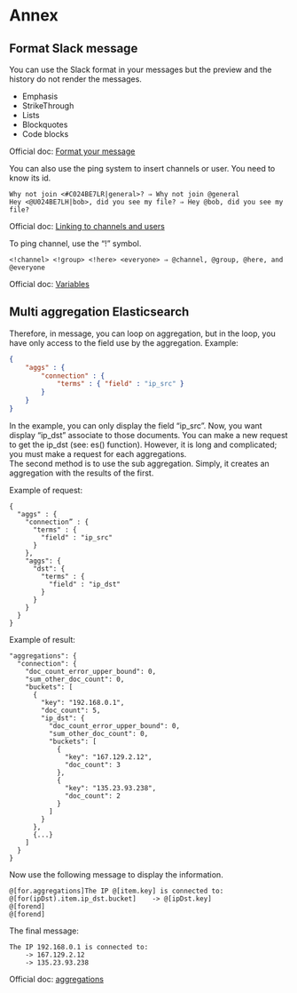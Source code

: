 #  Annex
## Format Slack message
You can use the Slack format in your messages but the preview and the history do not render the messages.
* Emphasis
* StrikeThrough
* Lists
* Blockquotes
* Code blocks

Official doc: [Format your message](https://get.slack.help/hc/en-us/articles/202288908-How-can-I-add-formatting-to-my-messages-)

You can also use the ping system to insert channels or user. You need to know its id.

```
Why not join <#C024BE7LR|general>? ⇒ Why not join @general
Hey <@U024BE7LH|bob>, did you see my file? ⇒ Hey @bob, did you see my file?
```

Official doc: [Linking to channels and users](https://api.slack.com/docs/message-formatting#linking_to_channels_and_users)

To ping channel, use the “!” symbol.

```
<!channel> <!group> <!here> <everyone> ⇒ @channel, @group, @here, and @everyone
```

Official doc: [Variables](https://api.slack.com/docs/message-formatting#variables)

## Multi aggregation Elasticsearch

Therefore, in message, you can loop on aggregation, but in the loop, you have only access to the field use by the aggregation.
Example:
``` json
{
    "aggs" : {
        "connection" : {
            "terms" : { "field" : "ip_src" }
        }
    }
}
```

In the example, you can only display the field “ip_src”. Now, you want display “ip_dst” associate to those documents.
You can make a new request to get the ip_dst (see: es() function). However, it is long and complicated; you must make a request for each aggregations.  
The second method is to use the sub aggregation. Simply, it creates an aggregation with the results of the first.

Example of request:
```
{
  "aggs" : {
    "connection” : {
      "terms" : {
        "field" : "ip_src"
      }
    },
    "aggs": {
      "dst": {
        "terms" : {
          "field" : "ip_dst"
        }
      }
    }
  }
}
```

Example of result:

```
"aggregations": {
  "connection": {
    "doc_count_error_upper_bound": 0,
    "sum_other_doc_count": 0,
    "buckets": [
      {
        "key": "192.168.0.1",
        "doc_count": 5,
        "ip_dst": {
          "doc_count_error_upper_bound": 0,
          "sum_other_doc_count": 0,
          "buckets": [
            {
              "key": "167.129.2.12",
              "doc_count": 3
            },
            {
              "key": "135.23.93.238",
              "doc_count": 2
            }
          ]
        }
      },
      {...}
    ]
  }
}
```

Now use the following message to display the information.

```
@[for.aggregations]The IP @[item.key] is connected to:
@[for(ipDst).item.ip_dst.bucket]    -> @[ipDst.key]
@[forend]
@[forend]
```

The final message:

```
The IP 192.168.0.1 is connected to:
    -> 167.129.2.12
    -> 135.23.93.238
```

Official doc: [aggregations](https://www.elastic.co/guide/en/elasticsearch/reference/5.x/search-aggregations.html)
